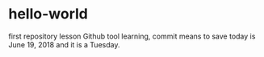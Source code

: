 # hello-world
first repository lesson
Github tool learning, commit means to save
today is June 19, 2018
and it is a Tuesday.

